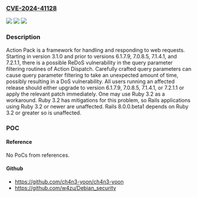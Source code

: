 ### [CVE-2024-41128](https://cve.mitre.org/cgi-bin/cvename.cgi?name=CVE-2024-41128)
![](https://img.shields.io/static/v1?label=Product&message=rails&color=blue)
![](https://img.shields.io/static/v1?label=Version&message=%3D%20%3E%3D%203.1.0%2C%20%3C%206.1.7.9%20&color=brighgreen)
![](https://img.shields.io/static/v1?label=Vulnerability&message=CWE-770%3A%20Allocation%20of%20Resources%20Without%20Limits%20or%20Throttling&color=brighgreen)

### Description

Action Pack is a framework for handling and responding to web requests. Starting in version 3.1.0 and prior to versions 6.1.7.9, 7.0.8.5, 7.1.4.1, and 7.2.1.1, there is a possible ReDoS vulnerability in the query parameter filtering routines of Action Dispatch. Carefully crafted query parameters can cause query parameter filtering to take an unexpected amount of time, possibly resulting in a DoS vulnerability. All users running an affected release should either upgrade to version 6.1.7.9, 7.0.8.5, 7.1.4.1, or 7.2.1.1 or apply the relevant patch immediately. One may use Ruby 3.2 as a workaround. Ruby 3.2 has mitigations for this problem, so Rails applications using Ruby 3.2 or newer are unaffected. Rails 8.0.0.beta1 depends on Ruby 3.2 or greater so is unaffected.

### POC

#### Reference
No PoCs from references.

#### Github
- https://github.com/ch4n3-yoon/ch4n3-yoon
- https://github.com/w4zu/Debian_security

